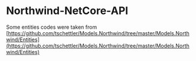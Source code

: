 # Northwind-NetCore-API
Some entities codes were taken from [https://github.com/tschettler/Models.Northwind/tree/master/Models.Northwind/Entities](https://github.com/tschettler/Models.Northwind/tree/master/Models.Northwind/Entities)
